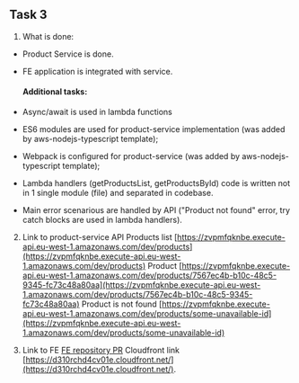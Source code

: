 ## Task 3

1. What is done:
  - Product Service is done.
  - FE application is integrated with service.
  
    #### Additional tasks:
  - Async/await is used in lambda functions
  - ES6 modules are used for product-service implementation (was added by aws-nodejs-typescript template);
  - Webpack is configured for product-service (was added by aws-nodejs-typescript template);
  - Lambda handlers (getProductsList, getProductsById) code is written not in 1 single module (file) and separated in codebase.
  - Main error scenarious are handled by API ("Product not found" error, try catch blocks are used in lambda handlers).

2. Link to product-service API
  Products list [https://zvpmfqknbe.execute-api.eu-west-1.amazonaws.com/dev/products](https://zvpmfqknbe.execute-api.eu-west-1.amazonaws.com/dev/products)
  Product [https://zvpmfqknbe.execute-api.eu-west-1.amazonaws.com/dev/products/7567ec4b-b10c-48c5-9345-fc73c48a80aa](https://zvpmfqknbe.execute-api.eu-west-1.amazonaws.com/dev/products/7567ec4b-b10c-48c5-9345-fc73c48a80aa)
  Product is not found [https://zvpmfqknbe.execute-api.eu-west-1.amazonaws.com/dev/products/some-unavailable-id](https://zvpmfqknbe.execute-api.eu-west-1.amazonaws.com/dev/products/some-unavailable-id)
  

3. Link to FE 
  [FE repository PR](https://github.com/stsepchanka/nodejs-aws-fe/pull/2)
  Cloudfront link [https://d310rchd4cv01e.cloudfront.net/](https://d310rchd4cv01e.cloudfront.net/).